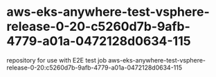 # aws-eks-anywhere-test-vsphere-release-0-20-c5260d7b-9afb-4779-a01a-0472128d0634-115
repository for use with E2E test job aws-eks-anywhere-test-vsphere-release-0-20:c5260d7b-9afb-4779-a01a-0472128d0634-115
